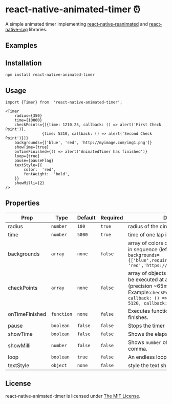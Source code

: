 
# react-native-animated-timer     ⏰

A simple animated timer implementing [react-native-reanimated](https://github.com/kmagiera/react-native-reanimated) and [react-native-svg](https://github.com/react-native-community/react-native-svg) libraries.
 
## Examples

## Installation
`npm install react-native-animated-timer`

## Usage

    import {Timer} from  'react-native-animated-timer';
    
    <Timer
	    radius={350}
	    time={10000}
	    checkPoints={[{time: 1210.23, callback: () => alert('First Check Point')},
	    	        {time: 5310, callback: () => alert('Second Check Point')}]}
	    backgrounds={['blue', 'red', 'http://myimage.com/img1.png']}
	    showTime={true}
	    onTimeFinished={() => alert('AnimatedTimer has finished')}
	    loop={true}
	    pause={pauseFlag}
	    textStyle={{
	    	color:  'red',
	    	fontWeight:  'bold',
	    }}
	    showMilli={2}
    />

## Properties


|  Prop 	|Type		|Default   |Required |	Description  |
|----------------|-------------------------------|-----------------------------|--|--|
|radius|`number`|`100`|`true`|radius of the circle
|time|`number`|`5000`|`true`|time of one lap in milliseconds
|backgrounds|`array`|`none`|`false`|array of colors or images that will appear in sequence (left-right). Example: `backgrounds={['blue',require('./img/image1'), 'red','https://myimage.com/img2.png']}`
|checkPoints|`array`|`none`|`false`|array of objects containing a callback to be executed at a particular time (precision ~65ms). Example:`checkPoints={[{ time: 1120, callback: () => myfunc1()}, { time: 5120, callback: () => myfunc2()}]}`
|onTimeFinished|`function`|`none`|`false`|Executes function when the timer finishes.
|pause|`boolean`|`false`|`false`|Stops the timer
|showTime|`boolean`|`false`|`false`|Shows the elapsed time
|showMilli|`number`|`false`|`false`|Shows `number` of milliseconds after the comma.
|loop|`boolean`|`true`|`false`|An endless loop of timer.
|textStyle|`object`|`none`|`false`|style the text showed `showTime={true}`



</table><h2 id="license">License</h2>
<p>react-native-animated-timer is licensed under <a href="LICENSE">The MIT License</a>.</p>
